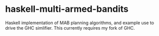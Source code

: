 haskell-multi-armed-bandits
===========================

Haskell implementation of MAB planning algorithms, and example use to drive the GHC simlifier. This currently requires my fork of GHC.
